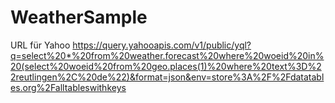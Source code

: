# WeatherSample

URL für Yahoo
https://query.yahooapis.com/v1/public/yql?q=select%20*%20from%20weather.forecast%20where%20woeid%20in%20(select%20woeid%20from%20geo.places(1)%20where%20text%3D%22reutlingen%2C%20de%22)&format=json&env=store%3A%2F%2Fdatatables.org%2Falltableswithkeys
